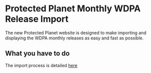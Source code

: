 # Protected Planet Monthly WDPA Release Import

The new Protected Planet website is designed to make importing and displaying
the WDPA monthly releases as easy and fast as possible.

## What you have to do

The import process is detailed [here](https://github.com/unepwcmc/wiki/wiki/WDPA-Release)
